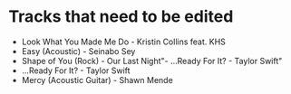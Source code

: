 # Tracks that need to be edited

- Look What You Made Me Do - Kristin Collins feat. KHS
- Easy (Acoustic) - Seinabo Sey
- Shape of You (Rock) - Our Last Night"- ...Ready For It? - Taylor Swift" 
- ...Ready For It? - Taylor Swift
- Mercy (Acoustic Guitar) - Shawn Mende

